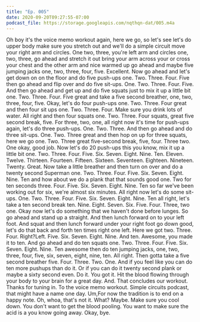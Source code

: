```yaml
---
title: "Ep. 005"
date: 2020-09-20T09:27:55-07:00
podcast_file: https://storage.googleapis.com/nqthqn-dat/005.m4a
---
```




Oh boy it's the voice memo workout again, here we go, so let's see let's do upper body make sure you stretch out and we'll do a simple circuit move your right arm and circles. One two, three, you're left arm and circles one, two, three, go ahead and stretch it out bring your arm across your or cross your chest and the other arm and nice warmed up go ahead and maybe five jumping jacks one, two, three, four, five. Excellent. Now go ahead and let's get down on on the floor and do five push-ups one. Two. Three. Four. Five then go ahead and flip over and do five sit-ups. One. Two. Three. Four. Five. And then go ahead and get up and do five squats just to mix it up a little bit one. Two. Three. Four. Five great and take a five second breather, one, two, three, four, five. Okay, let's do four push-ups one. Two. Three. Four great and then four sit ups one. Two. Three. Four. Make sure you drink lots of water. All right and then four squats one. Two. Three. Four squats, great five second break, five. For three, two, one, all right now it's time for push-ups again, let's do three push-ups. One. Two. Three. And then go ahead and do three sit-ups. One. Two. Three great and then hop on up for three squats, here we go one. Two. Three great five-second break, five, four. Three two. One okay, good job. Now let's do 20 push-ups this you know, mix it up a little bit one. Two. Three. Four. Five. Six. Seven. Eight. Nine. Ten. Eleven. Twelve. Thirteen. Fourteen. Fifteen. Sixteen. Seventeen. Eighteen. Nineteen. Twenty. Great. Now take a little breather and then turn on over and do a twenty second Superman one. Two. Three. Four. Five. Six. Seven. Eight. Nine. Ten and how about we do a plank that that sounds good one. Two for ten seconds three. Four. Five. Six. Seven. Eight. Nine. Ten so far we've been working out for six, we're almost six minutes. All right now let's do some sit-ups. One. Two. Three. Four. Five. Six. Seven. Eight. Nine. Ten all right, let's take a ten second break ten. Nine. Eight. Seven. Six. Five. Four. Three, two one. Okay now let's do something that we haven't done before lunges. So go ahead and stand up a straight. And then lunch forward on to your left foot. And squat and then lunch forward under your right foot go down good, let's do that back and forth ten times right one left. Here we got two. Three. Four. Right?Left. Five. Six. Seven. Eight. Nine. And ten. Awesome, you made it to ten. And go ahead and do ten squats one. Two. Three. Four. Five. Six. Seven. Eight. Nine. Ten awesome then do ten jumping jacks, one, two, three, four, five, six, seven, eight, nine, ten. All right. Then gotta take a five second breather five. Four. Three. Two. One. And if you feel like you can do ten more pushups than do it. Or if you can do it twenty second plank or maybe a sixty second even. Do it.  You got it. Hit the blood flowing through your body to your brain for a great day. And. That concludes our workout.  Thanks for tuning in. To the voice memo workout.  Simple circuits podcast, that might have a name one day. Um,For now the tradition is to end on a happy note. Oh, whoa, that's not it.  What? Maybe. Make sure you cool down.  You don't want to get the blood pooling.  You want to make sure the acid is a you know going away. Okay, bye. 